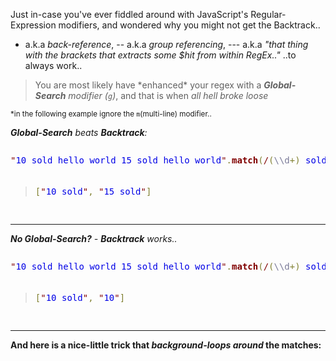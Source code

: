 Just in-case you've ever fiddled around with JavaScript's Regular-Expression modifiers,
and wondered why you might not get the Backtrack..
- a.k.a <em>back-reference</em>, 
-- a.k.a <em>group referencing</em>, 
--- a.k.a <em>"that thing with the brackets that extracts some $hit from within RegEx.."</em>
..to always work..

<blockquote>You are most likely have *enhanced* your regex with a <em><strong>Global-Search</strong> modifier (<code>g</code>)</em>,
and that is when <em>all hell broke loose</em></blockquote>

<sub>*in the following example ignore the <code>m</code>(multi-line) modifier..</sub>

<em><strong>Global-Search</strong> beats <strong>Backtrack</strong>:</em>
<pre><span style='color:#800000; '>"</span><span style='color:#0000e6; '>10 sold hello world 15 sold hello world</span><span style='color:#800000; '>"</span><span style='color:#808030; '>.</span><span style='color:#800000; font-weight:bold; '>match</span><span style='color:#808030; '>(</span><span style='color:#800000; '>/</span><span style='color:#808030; '>(</span><span style='color:#797997; '>\\d</span><span style='color:#808030; '>+</span><span style='color:#808030; '>)</span><span style='color:#0000e6; '> sold</span><span style='color:#800000; '>/</span><span style='color:#800000; font-weight:bold; font-size:22pt; display:inline-block;'>mg</span><span style='color:#808030; '>)</span>

<blockquote><span style='color:#808030; '>[</span><span style='color:#800000; '>"</span><span style='color:#0000e6; '>10 sold</span><span style='color:#800000; '>"</span><span style='color:#808030; '>,</span> <span style='color:#800000; '>"</span><span style='color:#0000e6; '>15 sold</span><span style='color:#800000; '>"</span><span style='color:#808030; '>]</span></blockquote>
</pre>

<hr/>

<em><strong>No Global-Search?</strong> - <strong>Backtrack</strong> works..</em>
<pre><span style='color:#800000; '>"</span><span style='color:#0000e6; '>10 sold hello world 15 sold hello world</span><span style='color:#800000; '>"</span><span style='color:#808030; '>.</span><span style='color:#800000; font-weight:bold; '>match</span><span style='color:#808030; '>(</span><span style='color:#800000; '>/</span><span style='color:#808030; '>(</span><span style='color:#797997; '>\\d</span><span style='color:#808030; '>+</span><span style='color:#808030; '>)</span><span style='color:#0000e6; '> sold</span><span style='color:#800000; '>/</span><span style='color:#800000; font-weight:bold; font-size:22pt; display:inline-block;'>m</span><span style='color:#808030; '>)</span>

<blockquote><span style='color:#808030; '>[</span><span style='color:#800000; '>"</span><span style='color:#0000e6; '>10 sold</span><span style='color:#800000; '>"</span><span style='color:#808030; '>,</span> <span style='color:#800000; '>"</span><span style='color:#0000e6; '>10</span><span style='color:#800000; '>"</span><span style='color:#808030; '>]</span></blockquote>
</pre>

<hr/>
<strong>And here is a nice-little trick that <em>background-loops around</em> the matches:</strong>